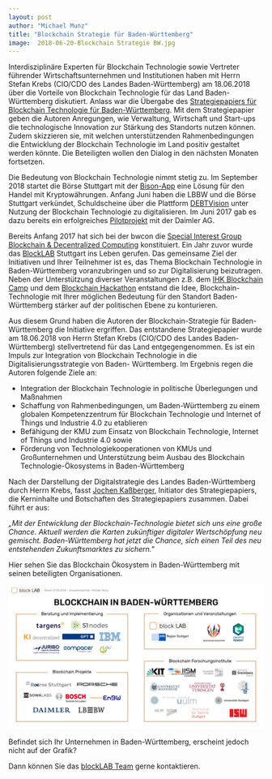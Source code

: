 ```yaml
---
layout: post
author: "Michael Munz"
title: "Blockchain Strategie für Baden-Württemberg"
image:  2018-06-20-Blockchain Strategie BW.jpg
---
```


Interdisziplinäre Experten für Blockchain Technologie sowie Vertreter führender Wirtschaftsunternehmen und 
Institutionen haben mit Herrn Stefan Krebs (CIO/CDO des Landes Baden-Württemberg) am 18.06.2018 über die Vorteile von 
Blockchain Technologie für das Land Baden-Württemberg diskutiert. 
Anlass war die Übergabe des [Strategiepapiers für Blockchain Technologie für Baden-Württemberg](http://blockchainstrategie-bw.de/blockchain-strategie-bw/).
Mit dem Strategiepapier geben die Autoren Anregungen, wie Verwaltung, Wirtschaft und Start-ups 
die technologische Innovation zur Stärkung des Standorts nutzen können. Zudem skizzieren sie, 
mit welchen unterstützenden Rahmenbedingungen die Entwicklung der Blockchain Technologie im Land positiv gestaltet werden könnte. 
Die Beteiligten wollen den Dialog in den nächsten Monaten fortsetzen. 


Die Bedeutung von Blockchain Technologie nimmt stetig zu. 
Im September 2018 startet die Börse Stuttgart mit der [Bison-App](https://bisonapp.de/) eine Lösung für den Handel mit Kryptowährungen. 
Anfang Juni haben die LBBW und die Börse Stuttgart verkündet, Schuldscheine über die 
Plattform [DEBTVision](https://www.lbbw.de/de/presse/presseinformationen/presse_detail_82240.jsp) unter Nutzung der 
Blockchain Technologie zu digitalisieren. Im Juni 2017 gab es dazu bereits ein erfolgreiches [Pilotprojekt](https://www.daimler.com/investoren/refinanzierung/blockchain.html) mit der Daimler AG.

Bereits Anfang 2017 hat sich bei der bwcon die 
[Special Interest Group Blockchain & Decentralized Computing](https://www.bwcon.de/fuer-das-netzwerk/special-interest-groups/sig-blockchain.html) konstituiert. 
Ein Jahr zuvor wurde das [BlockLAB](https://site.blocklab.de/) Stuttgart ins Leben gerufen. 
Das gemeinsame Ziel der Initiativen und Ihrer Teilnehmer ist es, das Thema Blockchain Technologie in Baden-Württemberg voranzubringen 
und so zur Digitalisierung beizutragen. Neben der Unterstützung diverser Veranstaltungen z.B. 
dem [IHK Blockchain Camp](https://www.stuttgart.ihk24.de/Fuer-Unternehmen/innovation/Aktuelles/blockchain2/3754532) und 
dem [Blockchain Hackathon](https://www.blockchain-hackathon.de/) entstand die Idee, Blockchain-Technologie mit Ihrer möglichen Bedeutung 
für den Standort Baden-Württemberg stärker auf der politischen Ebene zu konturieren. 


Aus diesem Grund haben die Autoren der Blockchain-Strategie für Baden-Württemberg die Initiative ergriffen. Das entstandene Strategiepapier wurde am 18.06.2018 von Herrn Stefan Krebs (CIO/CDO des Landes Baden-Württemberg) stellvertretend für das Land entgegengenommen. Es ist ein Impuls zur Integration von Blockchain Technologie in die Digitalisierungsstrategie von Baden- Württemberg. Im Ergebnis regen die Autoren folgende Ziele an: 
* Integration der Blockchain Technologie in politische Überlegungen und Maßnahmen
* Schaffung von Rahmenbedingungen, um Baden-Württemberg zu einem globalen Kompetenzzentrum für Blockchain Technologie und Internet of Things und Industrie 4.0 zu etablieren 
* Befähigung der KMU zum Einsatz von Blockchain Technologie, Internet of Things und Industrie 4.0 sowie 
* Förderung von Technologiekooperationen von KMUs und Großunternehmen und Unterstützung beim Ausbau des Blockchain Technologie-Ökosystems in Baden-Württemberg 

Nach der Darstellung der Digitalstrategie des Landes Baden-Württemberg durch Herrn Krebs, 
fasst [Jochen Kaßberger](http://site.blocklab.de/team/#jochen), Initiator des Strategiepapiers, die Kerninhalte und Botschaften 
des Strategiepapiers zusammen. Dabei führt er aus: 

*„Mit der Entwicklung der Blockchain-Technologie bietet sich uns eine große Chance. 
Aktuell werden die Karten zukünftiger digitaler Wertschöpfung neu gemischt. Baden-Württemberg hat jetzt die Chance, sich einen Teil des neu entstehenden Zukunftsmarktes zu sichern."*


Hier sehen Sie das Blockchain Ökosystem in Baden-Württemberg mit seinen beteiligten Organisationen.

<img src="https://github.com/blocklab/site/blob/gh-pages/assets/images/Blockchain%20in%20BW_Stand%20Mai%202018.jpg">

Befindet sich Ihr Unternehmen in Baden-Württemberg, erscheint jedoch nicht auf der Grafik?

Dann können Sie das [blockLAB Team](http://site.blocklab.de/team/#michael) gerne kontaktieren.

